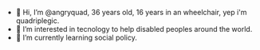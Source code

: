 - 👋 Hi, I’m @angryquad, 36 years old, 16 years in an wheelchair, yep i'm quadriplegic.
- 👀 I’m interested in tecnology to help disabled peoples around the world.
- 🌱 I’m currently learning social policy.

<!---
angryquad/angryquad is a ✨ special ✨ repository because its `README.md` (this file) appears on your GitHub profile.
You can click the Preview link to take a look at your changes.
--->
